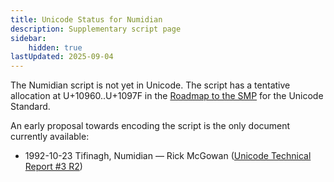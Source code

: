```yaml
---
title: Unicode Status for Numidian
description: Supplementary script page
sidebar:
    hidden: true
lastUpdated: 2025-09-04
---
```


The Numidian script is not yet in Unicode. The script has a tentative allocation at U+10960..U+1097F in the [Roadmap to the SMP](http://www.unicode.org/roadmaps/smp/) for the Unicode Standard. 

An early proposal towards encoding the script is the only document currently available:

- 1992-10-23 Tifinagh, Numidian — Rick McGowan ([Unicode Technical Report #3 R2](http://www.unicode.org/reports/tr3-2/))

[comment]: # (end of intro)

[comment]: # (start of blocks)



[comment]: # (end of blocks)

[comment]: # (start of chars)



[comment]: # (end of chars)

[comment]: # (start of rest)


